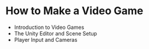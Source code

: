 # How to Make a Video Game
- Introduction to Video Games 
- The Unity Editor and Scene Setup 
- Player Input and Cameras 
